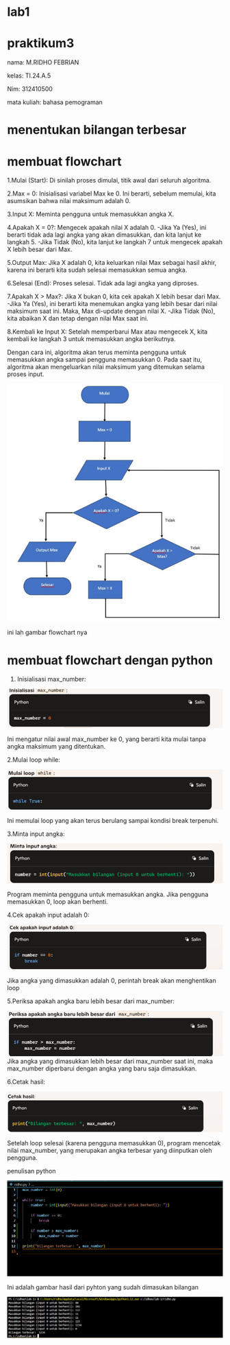 # lab1

# praktikum3
 nama: M.RIDHO FEBRIAN
 
 kelas: TI.24.A.5
 
 Nim: 312410500

 mata kuliah: bahasa pemograman


# menentukan  bilangan terbesar 

# membuat flowchart
1.Mulai (Start): Di sinilah proses dimulai, titik awal dari seluruh algoritma.

2.Max = 0: Inisialisasi variabel Max ke 0. Ini berarti, sebelum memulai, kita asumsikan bahwa nilai maksimum adalah 0.

3.Input X: Meminta pengguna untuk memasukkan angka X.

4.Apakah X = 0?: Mengecek apakah nilai X adalah 0.
-Jika Ya (Yes), ini berarti tidak ada lagi angka yang akan dimasukkan, dan kita lanjut ke langkah 5.
-Jika Tidak (No), kita lanjut ke langkah 7 untuk mengecek apakah X lebih besar dari Max.


5.Output Max: Jika X adalah 0, kita keluarkan nilai Max sebagai hasil akhir, karena ini berarti kita sudah selesai memasukkan semua angka.

6.Selesai (End): Proses selesai. Tidak ada lagi angka yang diproses.

7.Apakah X > Max?: Jika X bukan 0, kita cek apakah X lebih besar dari Max.
-Jika Ya (Yes), ini berarti kita menemukan angka yang lebih besar dari nilai maksimum saat ini. Maka, Max di-update dengan nilai X.
-Jika Tidak (No), kita abaikan X dan tetap dengan nilai Max saat ini.

8.Kembali ke Input X: Setelah memperbarui Max atau mengecek X, kita kembali ke langkah 3 untuk memasukkan angka berikutnya.

Dengan cara ini, algoritma akan terus meminta pengguna untuk memasukkan angka sampai pengguna memasukkan 0. Pada saat itu, algoritma akan mengeluarkan nilai maksimum yang ditemukan selama proses input.


![gambar1](foto2/flowchart.jpg)


ini lah gambar flowchart nya


# membuat flowchart dengan python

1. Inisialisasi max_number:

![gambar2](foto2/1..png)

Ini mengatur nilai awal max_number ke 0, yang berarti kita mulai tanpa angka maksimum yang ditentukan.

2.Mulai loop while:

![gambar3](foto2/2..png)

Ini memulai loop yang akan terus berulang sampai kondisi break terpenuhi.

3.Minta input angka:

![gambar4](foto2/3..png)

Program meminta pengguna untuk memasukkan angka. Jika pengguna memasukkan 0, loop akan berhenti.

4.Cek apakah input adalah 0:

![gambar5](foto2/4..png)

Jika angka yang dimasukkan adalah 0, perintah break akan menghentikan loop

5.Periksa apakah angka baru lebih besar dari max_number:

![gambar6](foto2/5..png)
Jika angka yang dimasukkan lebih besar dari max_number saat ini, maka max_number diperbarui dengan angka yang baru saja dimasukkan.

6.Cetak hasil:

![gambar7](foto2/6..png)

Setelah loop selesai (karena pengguna memasukkan 0), program mencetak nilai max_number, yang merupakan angka terbesar yang diinputkan oleh pengguna.


penulisan python

![gambar8](foto2/7..png)




Ini adalah gambar hasil dari pyhton yang sudah dimasukan bilangan

![gambar9](foto2/hasilnya.png)





